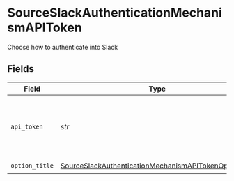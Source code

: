 # SourceSlackAuthenticationMechanismAPIToken

Choose how to authenticate into Slack


## Fields

| Field                                                                                                                                     | Type                                                                                                                                      | Required                                                                                                                                  | Description                                                                                                                               |
| ----------------------------------------------------------------------------------------------------------------------------------------- | ----------------------------------------------------------------------------------------------------------------------------------------- | ----------------------------------------------------------------------------------------------------------------------------------------- | ----------------------------------------------------------------------------------------------------------------------------------------- |
| `api_token`                                                                                                                               | *str*                                                                                                                                     | :heavy_check_mark:                                                                                                                        | A Slack bot token. See the <a href="https://docs.airbyte.com/integrations/sources/slack">docs</a> for instructions on how to generate it. |
| `option_title`                                                                                                                            | [SourceSlackAuthenticationMechanismAPITokenOptionTitle](../../models/shared/sourceslackauthenticationmechanismapitokenoptiontitle.md)     | :heavy_check_mark:                                                                                                                        | N/A                                                                                                                                       |